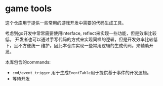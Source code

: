 # game tools

这个仓库用于提供一些常用的游戏开发中需要的代码生成工具。

考虑到go开发中常常需要使用interface, reflect来实现一些功能，但是效率比较低。
开发者也可以通过手写代码的方式来实现同样的逻辑，但是开发效率比较低下，且不方便统一
维护，因此本仓库实现一些常用逻辑的生成代码，来辅助开发。

本库包含的commands:

- `cmd/event_trigger` 用于生成`EventTable`用于提供基于事件的开发逻辑。
- 等待开发